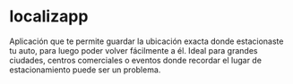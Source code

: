 # localizapp
Aplicación que te permite guardar la ubicación exacta donde estacionaste tu auto, para luego poder volver fácilmente a él. Ideal para grandes ciudades, centros comerciales o eventos donde recordar el lugar de estacionamiento puede ser un problema. 
